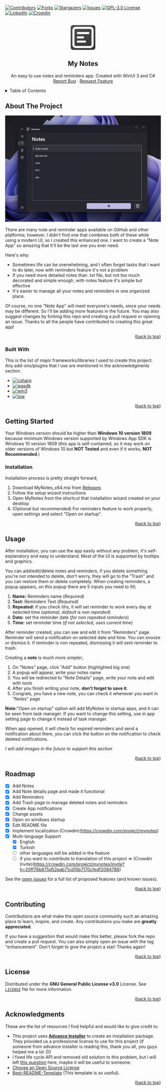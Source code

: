 
<a name="readme-top"></a>
[![Contributors][contributors-shield]][contributors-url]
[![Forks][forks-shield]][forks-url]
[![Stargazers][stars-shield]][stars-url]
[![Issues][issues-shield]][issues-url]
[![GPL-3.0 License][license-shield]][license-url]
[![LinkedIn][linkedin-shield]][linkedin-url]
[![Crowdin][crowdin-shield]][crowdin-url]

<!-- PROJECT LOGO -->
<br />
<div align="center">
  <a href="https://github.com/ErenCanUtku/MyNotes/">
    <img src="MyNotes/Assets/NoteIcon.png" alt="Logo" width="80" height="80">
  </a>

  <h2 align="center">My Notes</h2>

  <p align="center">
    An easy to use notes and reminders app. Created with WinUI 3 and C#
    <br /><!--
    <a href="https://github.com/othneildrew/Best-README-Template"><strong>Explore the docs »</strong></a>
    <br />-->
    <a href="https://github.com/ErenCanUtku/MyNotes/issues">Report Bug</a>
    ·
    <a href="https://github.com/ErenCanUtku/MyNotes/issues">Request Feature</a>
  </p>
</div>

<!-- TABLE OF CONTENTS -->
<details>
  <summary>Table of Contents</summary>
  <ol>
    <li>
      <a href="#about-the-project">About The Project</a>
      <ul>
        <li><a href="#built-with">Built With</a></li>
      </ul>
    </li>
    <li>
      <a href="#getting-started">Getting Started</a>
      <ul>
        <!--<li><a href="#prerequisites">Prerequisites</a></li>-->
        <li><a href="#installation">Installation</a></li>
      </ul>
    </li>
    <li><a href="#usage">Usage</a></li>
    <li><a href="#roadmap">Roadmap</a></li>
    <li><a href="#contributing">Contributing</a></li>
    <li><a href="#license">License</a></li>
    <li><a href="#contact">Contact</a></li>
    <li><a href="#acknowledgments">Acknowledgments</a></li>
  </ol>
</details>

<!-- ABOUT THE PROJECT -->
## About The Project

[![Product Name Screen Shot][product-screenshot]]()

There are many note and reminder apps available on GitHub and other platforms; however, I didn't find one that combines both  of these while using a modern UI, so I created this enhanced one. I want to create a "Note App" so amazing that it'll be the last one you ever need.

Here's why:
* Sometimes life can be overwhelming, and I often forget tasks that I want to do later, now with reminders feature it's not a problem
* If you need more detailed notes than .txt file, but not too much decorated and simple enough, with notes feature it's simple but effective
* It's easier to manage all your notes and reminders in one organized place.

Of course, no one "Note App" will meet everyone's needs, since your needs may be different. So I'll be adding more features in the future. You may also suggest changes by forking this repo and creating a pull request or opening an issue. Thanks to all the people have contributed to creating this great app!

<p align="right">(<a href="#readme-top">back to top</a>)</p>

### Built With
This is the list of major frameworks/libraries I used to create this project. Any add-ons/plugins that I use are mentioned in the  acknowledgments section.

* [![csharp][csharp]][csharp-url]
* [![wasdk][wasdk]][wasdk-url]
* [![win3][win3]][win3-url]
* [![tsw][tsw]][tsw-url]

<p align="right">(<a href="#readme-top">back to top</a>)</p>

<!-- GETTING STARTED -->
## Getting Started
Your Windows version should be higher than **Windows 10 version 1809** because minimum Windows version supported by Windows App SDK is Windows 10 version 1809 (this app is self-contained, so it may work on older versions of Windows 10 but **NOT Tested** and even if it works, **NOT Recommended**.)

### Installation
Installation process is pretty straight forward, 

 1. Download MyNotes_x64.msi from [Releases](https://github.com/Erencrypt/MyNotes/releases)
 2. Follow the setup wizard instructions
 3. Open MyNotes from the shortcut that installation wizard created on your desktop
 4. (Optional but recommended) For reminders feature to work properly, open settings and select "Open on startup".

<p align="right">(<a href="#readme-top">back to top</a>)</p>

<!-- USAGE EXAMPLES -->
## Usage
After installation, you can use the app easily without any problem, it's self-explanatory and easy to understand. Most of the UI is supported by tooltips and graphics.

You can add/edit/delete notes and reminders, if you delete something you're not intended to delete, don't worry, they will go to the "Trash" and you can restore them or delete completely. When creating reminders, a popup appears, on this popup there are 5 inputs you need to fill;

 1. **Name:** Reminders name (*Required*)
 2. **Text:** Reminders Text (*Required*)
 3. **Repeated:** if you check tihs, it will set reminder to work every day at selected time (*optional, default is non repeated*)
 4. **Date:** set the reminder date (*for non repeated reminders*)
 5. **Time:** set reminder time (*if not selected, uses current time*)

After reminder created, you can see and edit it from "Reminders" page. Reminder will send a notification on selected date and time. You can snooze or dismiss it. if reminder is non repeated, dismissing it will sent reminder to trash.

Creating a **note** is much more simpler;
 1. On "Notes" page, click "Add" button (highlighted big one)
 2. A popup will appear, write your notes name
 3. You will be redirected to "Note Details" page, write your note and edit with tools
 4. After you finish writing your note, **don't forget to save it**.
 5. Congrats, you have a new note, you can check it whenever you want in "Notes" page


**Note:**"Open on startup" option will add MyNotes to startup apps, and it can be seen from task manager. If you want to change this setting, use in app setting page to change it instead of task manager.

When app opened, it will check for expired reminders and send a notification about them, you can click the button on the notification to check deleted notifications.

*I will add images in the future to support this section*
<p align="right">(<a href="#readme-top">back to top</a>)</p>

<!-- ROADMAP -->
## Roadmap
- [x] Add Notes
- [x] Add Note details page and made it functional
- [x] Add Reminders
- [x] Add Trash page to manage deleted notes and reminders
- [x] Create App notifications
- [x] Change assets
- [x] Open on windows startup
- [x] Edit README file
- [x] Implement localization (Crowdin)(https://crowdin.com/project/mynotes)
- [x] Multi-language Support
    - [x] English
    - [x] Turkish
    - [ ] other languages will be added in the feature
    - [ ] if you want to contribute to translation of this project => (Crowdin Invite)(https://crowdin.com/project/mynotes/invite?h=20ff76b875d52eab71cd15b7170cfedf2084788)

See the [open issues](https://github.com/Erencrypt/MyNotes/issues) for a full list of proposed features (and known issues).

<p align="right">(<a href="#readme-top">back to top</a>)</p>

<!-- CONTRIBUTING -->
## Contributing

Contributions are what make the open source community such an amazing place to learn, inspire, and create. Any contributions you make are **greatly appreciated**.

If you have a suggestion that would make this better, please fork the repo and create a pull request. You can also simply open an issue with the tag "enhancement".
Don't forget to give the project a star! Thanks again!

<p align="right">(<a href="#readme-top">back to top</a>)</p>

<!-- LICENSE -->
## License

Distributed under the **GNU General Public License v3.0** License. See [`LICENSE`](https://github.com/Erencrypt/MyNotes/blob/main/LICENSE) file for more information.

<p align="right">(<a href="#readme-top">back to top</a>)</p>

<!-- CONTACT
## Contact

Eren Can Utku - [@eren_can_utku](https://www.instagram.com/eren_can_utku/)

Project Link: [https://github.com/ErenCanUtku/MyNotes](https://github.com/your_username/repo_name)

<p align="right">(<a href="#readme-top">back to top</a>)</p> -->

<!-- ACKNOWLEDGMENTS -->
## Acknowledgments
These are the list of resources I find helpful and would like to give credit to. 
* This project uses [**Advance Installer**](https://www.advancedinstaller.com) to create an installation package. They provided us a professional license to use for this project (if someone from advance installer is reading this, thank you all, you guys helped me a lot :D)
* I fixed life cycle API and removed old solution to this problem, but i will left [this question](https://stackoverflow.com/questions/59706160/c-sharp-dot-net-core-single-instance-app-passing-parameters-to-first-instance) here, maybe it will be useful to someone.
* [Choose an Open Source License](https://choosealicense.com)
* [Best-README-Template](https://github.com/othneildrew/Best-README-Template) (This template is so useful).

<p align="right">(<a href="#readme-top">back to top</a>)</p>

<!-- MARKDOWN LINKS & IMAGES -->
<!-- https://www.markdownguide.org/basic-syntax/#reference-style-links -->
[crowdin-url]:https://crowdin.com/project/mynotes
[crowdin-shield]:https://badges.crowdin.net/mynotes/localized.svg
[contributors-shield]: https://img.shields.io/github/contributors/Erencrypt/MyNotes.svg?style=for-the-badge
[contributors-url]: https://github.com/Erencrypt/MyNotes/graphs/contributors
[forks-shield]: https://img.shields.io/github/forks/Erencrypt/MyNotes.svg?style=for-the-badge
[forks-url]: https://github.com/Erencrypt/MyNotes/network/members
[stars-shield]: https://img.shields.io/github/stars/Erencrypt/MyNotes.svg?style=for-the-badge
[stars-url]: https://github.com/Erencrypt/MyNotes/stargazers
[issues-shield]: https://img.shields.io/github/issues/Erencrypt/MyNotes.svg?style=for-the-badge
[issues-url]: https://github.com/Erencrypt/MyNotes/issues
[license-shield]: https://img.shields.io/github/license/Erencrypt/MyNotes.svg?style=for-the-badge
[license-url]: https://github.com/Erencrypt/MyNotes/blob/master/LICENSE
[linkedin-shield]: https://img.shields.io/badge/-LinkedIn-black.svg?style=for-the-badge&logo=linkedin&colorB=555
[linkedin-url]: https://www.linkedin.com/in/eren-can-utku/
[product-screenshot]: ReadmeResources/AppImage.png
[csharp]: https://img.shields.io/badge/C_Sharp-239120?style=for-the-badge&logo=csharp&logoColor=white
[csharp-url]: https://learn.microsoft.com/en-us/dotnet/csharp/
[wasdk]: https://img.shields.io/badge/Windows_App_SDK-0078D4?style=for-the-badge&logo=windows11&logoColor=white
[wasdk-url]: https://learn.microsoft.com/en-us/windows/apps/windows-app-sdk/
[win3]: https://img.shields.io/badge/WinUI_3-ffb900?style=for-the-badge&logo=windows11&logoColor=white
[win3-url]: https://learn.microsoft.com/en-us/windows/apps/winui/winui3/
[tsw]: https://img.shields.io/badge/Template_Studio_for_WinUI-0078D4?style=for-the-badge&logo=windows11&logoColor=white
[tsw-url]: https://marketplace.visualstudio.com/items?itemName=TemplateStudio.TemplateStudioForWinUICs
